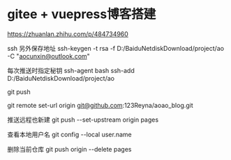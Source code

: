 # gitee + vuepress博客搭建

https://zhuanlan.zhihu.com/p/484734960


ssh 另外保存地址
ssh-keygen -t rsa -f D:/BaiduNetdiskDownload/project/ao -C "aocunxin@outlook.com" 

每次推送时指定秘钥
ssh-agent bash
ssh-add D:/BaiduNetdiskDownload/project/ao

git push

git remote set-url origin git@github.com:123Reyna/aoao_blog.git

推送远程也新建
git push --set-upstream origin pages

查看本地用户名
git config --local user.name


删除当前仓库
git push origin --delete pages